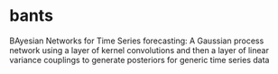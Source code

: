 # bants
BAyesian Networks for Time Series forecasting: A Gaussian process network using a layer of kernel convolutions and then a layer of linear variance couplings to generate posteriors for generic time series data
